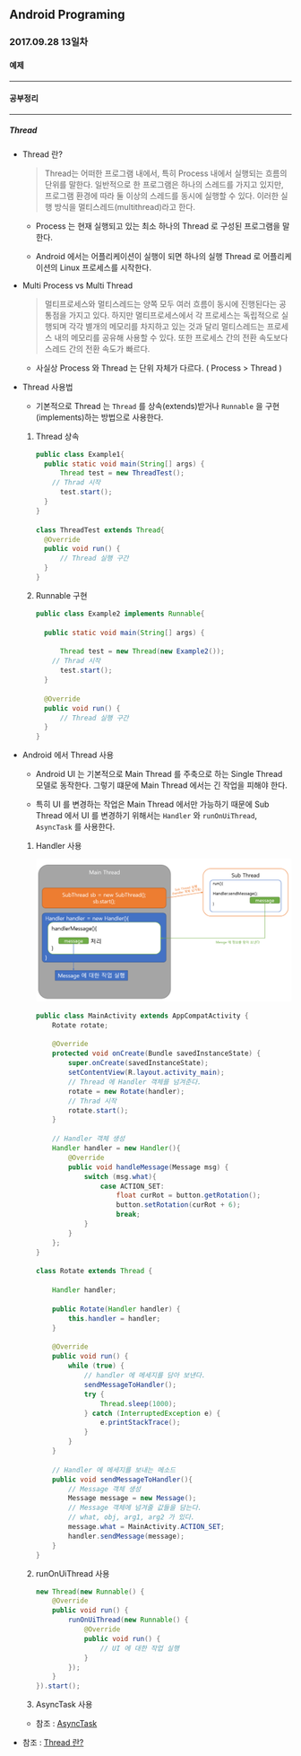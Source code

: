 Android Programing
----------------------------------------------------
### 2017.09.28 13일차

#### 예제
____________________________________________________

#### 공부정리
____________________________________________________

##### __Thread__

- Thread 란?

  > Thread는 어떠한 프로그램 내에서, 특히 Process 내에서 실행되는 흐름의 단위를 말한다. 일반적으로 한 프로그램은 하나의 스레드를 가지고 있지만, 프로그램 환경에 따라 둘 이상의 스레드를 동시에 실행할 수 있다. 이러한 실행 방식을 멀티스레드(multithread)라고 한다.

  - Process 는 현재 실행되고 있는 최소 하나의 Thread 로 구성된 프로그램을 말한다.

  - Android 에서는 어플리케이션이 실행이 되면 하나의 실행 Thread 로 어플리케이션의 Linux 프로세스를 시작한다.



- Multi Process vs Multi Thread

  > 멀티프로세스와 멀티스레드는 양쪽 모두 여러 흐름이 동시에 진행된다는 공통점을 가지고 있다. 하지만 멀티프로세스에서 각 프로세스는 독립적으로 실행되며 각각 별개의 메모리를 차지하고 있는 것과 달리 멀티스레드는 프로세스 내의 메모리를 공유해 사용할 수 있다. 또한 프로세스 간의 전환 속도보다 스레드 간의 전환 속도가 빠르다.

  - 사실상 Process 와 Thread 는 단위 자체가 다르다. ( Process > Thread )

- Thread 사용법

  - 기본적으로 Thread 는 `Thread` 를 상속(extends)받거나 `Runnable` 을 구현(implements)하는 방법으로 사용한다.

  1. Thread 상속

      ```java
      public class Example1{
      	public static void main(String[] args) {
      		Thread test = new ThreadTest();
          // Thrad 시작
      		test.start();
      	}
      }

      class ThreadTest extends Thread{
      	@Override
      	public void run() {
      		// Thread 실행 구간
      	}
      }
      ```

  2. Runnable 구현

      ```java
      public class Example2 implements Runnable{

      	public static void main(String[] args) {

      		Thread test = new Thread(new Example2());
          // Thrad 시작
      		test.start();
      	}

      	@Override
      	public void run() {
      		// Thread 실행 구간
      	}
      }
      ```

- Android 에서 Thread 사용

  - Android UI 는 기본적으로 Main Thread 를 주축으로 하는 Single Thread 모델로 동작한다. 그렇기 떄문에 Main Thread 에서는 긴 작업을 피해야 한다.

  - 특히 UI 를 변경하는 작업은 Main Thread 에서만 가능하기 때문에 Sub Thread 에서 UI 를 변경하기 위해서는 `Handler` 와 `runOnUiThread`, `AsyncTask` 를 사용한다.

  1. Handler 사용

      ![Handler](https://github.com/Hooooong/DAY19_Thread/blob/master/image/handler.PNG)

      ```java
      public class MainActivity extends AppCompatActivity {
          Rotate rotate;

          @Override
          protected void onCreate(Bundle savedInstanceState) {
              super.onCreate(savedInstanceState);
              setContentView(R.layout.activity_main);
              // Thread 에 Handler 객체를 넘겨준다.
              rotate = new Rotate(handler);
              // Thrad 시작
              rotate.start();
          }

          // Handler 객체 생성
          Handler handler = new Handler(){
              @Override
              public void handleMessage(Message msg) {
                  switch (msg.what){
                      case ACTION_SET:
                          float curRot = button.getRotation();
                          button.setRotation(curRot + 6);
                          break;
                  }
              }
          };
      }

      class Rotate extends Thread {

          Handler handler;

          public Rotate(Handler handler) {
              this.handler = handler;
          }

          @Override
          public void run() {
              while (true) {
                  // handler 에 메세지를 담아 보낸다.
                  sendMessageToHandler();
                  try {
                      Thread.sleep(1000);
                  } catch (InterruptedException e) {
                      e.printStackTrace();
                  }
              }
          }

          // Handler 에 메세지를 보내는 메소드
          public void sendMessageToHandler(){
              // Message 객체 생성
              Message message = new Message();
              // Message 객체에 넘겨줄 값들을 담는다.
              // what, obj, arg1, arg2 가 있다.
              message.what = MainActivity.ACTION_SET;
              handler.sendMessage(message);
          }
      }
      ```

  2. runOnUiThread 사용

      ```java
      new Thread(new Runnable() {
          @Override
          public void run() {
              runOnUiThread(new Runnable() {
                  @Override
                  public void run() {
                      // UI 에 대한 작업 실행
                  }
              });
          }
      }).start();
      ```

  3. AsyncTask 사용

    - 참조 : [AsyncTask](https://github.com/Hooooong/DAY25_HTTPConnect#asynctask)

- 참조 : [Thread 란?](https://ko.wikipedia.org/wiki/%EC%8A%A4%EB%A0%88%EB%93%9C)
